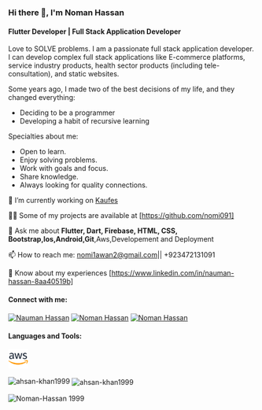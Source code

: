 ### Hi there 👋, I'm Noman Hassan

#### Flutter Developer | Full Stack Application Developer

Love to SOLVE problems. I am a passionate full stack application developer. I can develop complex full stack applications like E-commerce platforms, service industry products, health sector products (including tele-consultation), and static websites.

Some years ago, I made two of the best decisions of my life, and they changed everything:

- Deciding to be a programmer
- Developing a habit of recursive learning

Specialties about me:

- Open to learn.
- Enjoy solving problems.
- Work with goals and focus.
- Share knowledge.
- Always looking for quality connections.

🔭 I’m currently working on [Kaufes](http://kaufes.ch/)

👨‍💻 Some of my projects are available at [https://github.com/nomi091]

💬 Ask me about **Flutter, Dart, Firebase, HTML, CSS, Bootstrap,Ios,Android,Git**,Aws,Developement and Deployment

📫 How to reach me: nomi1awan2@gmail.com|| +923472131091

📄 Know about my experiences [https://www.linkedin.com/in/nauman-hassan-8aa40519b]

#### Connect with me:

<p align="left">
  <a href="https://www.linkedin.com/in/nauman-hassan-8aa40519b" target="_blank"><img align="center" src="https://raw.githubusercontent.com/rahuldkjain/github-profile-readme-generator/master/src/images/icons/Social/linked-in-alt.svg" alt="Nauman Hassan" height="30" width="40" /></a>
  <a href="https://stackoverflow.com/users/14236309/noman-hassan" target="_blank"><img align="center" src="https://raw.githubusercontent.com/rahuldkjain/github-profile-readme-generator/master/src/images/icons/Social/stack-overflow.svg" alt="Noman Hassan" height="30" width="40" /></a>
  <a href="https://www.facebook.com/noman.hassan.311493" target="_blank"><img align="center" src="https://raw.githubusercontent.com/rahuldkjain/github-profile-readme-generator/master/src/images/icons/Social/facebook.svg" alt="Noman Hassan" height="30" width="40" /></a>
</p>

#### Languages and Tools:

<p align="left">
  <a href="https://aws.amazon.com" target="_blank" rel="noreferrer">
    <img src="https://raw.githubusercontent.com/devicons/devicon/master/icons/amazonwebservices/amazonwebservices-original-wordmark.svg" alt="aws" width="40" height="40"/>
  </a>
  <!-- Add other icons here -->
</p>

<p align="left">
  <img align="left" src="https://github-readme-stats.vercel.app/api/top-langs?username=nomi091&show_icons=true&locale=en&layout=compact" alt="ahsan-khan1999" />
</p>

<p>&nbsp;<img align="center" src="https://github-readme-stats.vercel.app/api?username=ahsan-khan1999&show_icons=true&locale=en" alt="ahsan-khan1999" /></p>

<p><img align="center" src="https://github-readme-streak-stats.herokuapp.com/?user=ahsan-khan1999&" alt="Noman-Hassan 1999" /></p>
